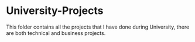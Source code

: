 # University-Projects

This folder contains all the projects that I have done during University, there are both technical and business projects.

